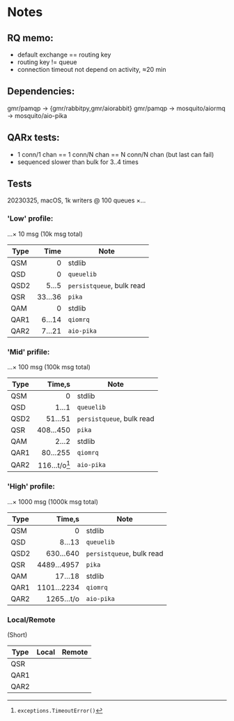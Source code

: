 # Notes

## RQ memo:
- default exchange == routing key
- routing key != queue
- connection timeout not depend on activity, &asymp;20 min

## Dependencies:

gmr/pamqp -> {gmr/rabbitpy,gmr/aiorabbit}
gmr/pamqp -> mosquito/aiormq -> mosquito/aio-pika

## QARx tests:

- 1 conn/1 chan == 1 conn/N chan == N conn/N chan (but last can fail)
- sequenced slower than bulk for 3..4 times

## Tests

20230325, macOS, 1k writers @ 100 queues &times;&hellip;

### 'Low' profile:

&hellip;&times; 10 msg (10k msg total)

Type| Time | Note
----|-----:|------
QSM |    0 | stdlib
QSD |    0 | `queuelib`
QSD2|  5…5 | `persistqueue`, bulk read
QSR |33…36 | `pika`
QAM |    0 | stdlib
QAR1| 6…14 | `qiomrq`
QAR2| 7…21 | `aio-pika`

### 'Mid' prifile:

&hellip;&times; 100 msg (100k msg total)

Type| Time,s| Note
----|------:|------
QSM |     0 | stdlib
QSD |   1…1 | `queuelib`
QSD2| 51…51 | `persistqueue`, bulk read
QSR |408…450| `pika`
QAM |   2…2 | stdlib
QAR1|80…255 | `qiomrq`
QAR2|116…t/o[^t]| `aio-pika`

### 'High' profile:

&hellip;&times; 1000 msg (1000k msg total)

Type| Time,s  | Note
----|--------:|------
QSM |       0 | stdlib
QSD |    8…13 | `queuelib`
QSD2|  630…640| `persistqueue`, bulk read
QSR |4489…4957| `pika`
QAM |   17…18 | stdlib
QAR1|1101…2234| `qiomrq`
QAR2|1265…t/o| `aio-pika`

### Local/Remote

(Short)

Type| Local | Remote
----|------:|------:
QSR |  | 
QAR1|  | 
QAR2|  | 

[^t]: `exceptions.TimeoutError()`
